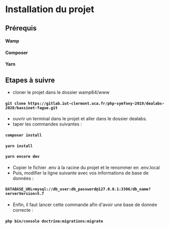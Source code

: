 # Installation du projet

## Prérequis

#### Wamp   
#### Composer   
#### Yarn

## Etapes à suivre

* cloner le projet dans le dossier wamp64/www


#### ```git clone https://gitlab.iut-clermont.uca.fr/php-symfony-2019/dealabs-2020/bassinet-fague.git```

* ouvrir un terminal dans le projet et aller dans le dossier dealabs.  
* taper les commandes suivantes : 

#### ```composer install``` 
#### ```yarn install```  
#### ```yarn encore dev```  


* Copier le fichier .env à la racine du projet et le renommer en .env.local  
* Puis, modifier la ligne suivante avec vos informations de base de données :  
  

#### ```DATABASE_URL=mysql://db_user:db_password@127.0.0.1:3306/db_name?serverVersion=5.7```

* Enfin, il faut lancer cette commande afin d'avoir une base de donnée correcte : 

#### ```php bin/console doctrine:migrations:migrate```

